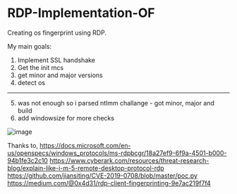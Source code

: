 # RDP-Implementation-OF
Creating os fingerprint using RDP.

My main goals:
1) Implement SSL handshake
2) Get the init mcs 
3) get minor and major versions
4) detect os
-----
5) was not enough so i parsed ntlmm challange - got minor, major and build
6) add windowsize for more checks

![image](https://user-images.githubusercontent.com/40568399/137641520-d08e2db9-a292-4de9-b14b-c91e46685507.png)






Thanks to,
https://docs.microsoft.com/en-us/openspecs/windows_protocols/ms-rdpbcgr/18a27ef9-6f9a-4501-b000-94b1fe3c2c10
https://www.cyberark.com/resources/threat-research-blog/explain-like-i-m-5-remote-desktop-protocol-rdp
https://github.com/jiansiting/CVE-2019-0708/blob/master/poc.py
https://medium.com/@0x4d31/rdp-client-fingerprinting-9e7ac219f7f4

